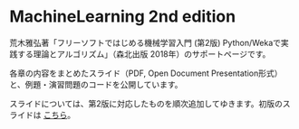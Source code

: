 # MachineLearning 2nd edition

荒木雅弘著「フリーソフトではじめる機械学習入門 (第2版) Python/Wekaで実践する理論とアルゴリズム」（森北出版 2018年）のサポートページです。

各章の内容をまとめたスライド（PDF, Open Document Presentation形式）と、例題・演習問題のコードを公開しています。

スライドについては、第2版に対応したものを順次追加してゆきます。初版のスライドは
<a href="https://github.com/MasahiroAraki/MachineLearning/tree/master/1st-version/slides">こちら</a>。
